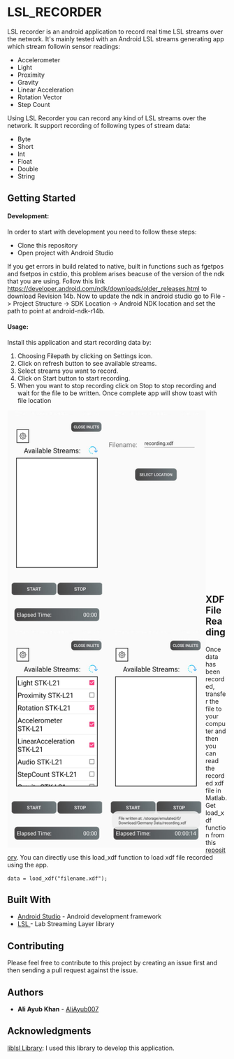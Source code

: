 # LSL_RECORDER

LSL recorder is an android application to record real time LSL streams over the network. It's mainly tested with an Android LSL streams generating app which stream followin sensor readings: 

- Accelerometer
- Light
- Proximity
- Gravity
- Linear Acceleration
- Rotation Vector
- Step Count

Using LSL Recorder you can record any kind of LSL streams over the network. It support recording of following types of stream data: 

- Byte
- Short
- Int
- Float
- Double
- String

## Getting Started
#### Development:

In order to start with development you need to follow these steps: 

- Clone this repository
- Open project with Android Studio

If you get errors in build related to native, built in functions such as fgetpos and fsetpos in cstdio, this problem arises beacuse of the version of the ndk that you are using. Follow this link https://developer.android.com/ndk/downloads/older_releases.html to download Revision 14b. Now to update the ndk in android studio go to File -> Project Structure -> SDK Location -> Android NDK location and set the path to point at android-ndk-r14b.

#### Usage: 

Install this application and start recording data by:

1. Choosing Filepath by clicking on Settings icon.
2. Click on refresh button to see available streams.
3. Select streams you want to record.
4. Click on Start button to start recording.
5. When you want to stop recording click on Stop to stop recording and wait for the file to be written. Once complete app will show toast with file location 

<img align="left" width="227" height="500" src="./docs/Images/Settings.jpeg">
<img align="left" width="227" height="500" src="./docs/Images/SettingsScreen.jpeg">
<img align="left" width="227" height="500" src="./docs/Images/Streams.jpeg">
<img align="left" width="227" height="500" src="./docs/Images/RecordingMessage.jpeg"><br><br><br><br><br><br><br><br><br><br><br><br><br><br><br><br><br><br><br><br><br><br><br>

## XDF File Reading

Once data has been recorded, transfer the file to your computer and then you can read the recorded xdf file in Matlab. Get load_xdf function from this [repository](https://github.com/xdf-modules/xdf-Matlab/tree/87bf5117edfed420ec728c76f50bb71f3722b41c). You can directly use this load_xdf function to load xdf file recorded using the app. 

```
data = load_xdf("filename.xdf");
```
## Built With

* [Android Studio](https://developer.android.com/studio/) - Android development framework
* [LSL ](https://github.com/sccn/labstreaminglayer) - Lab Streaming Layer library

## Contributing

Please feel free to contribute to this project by creating an issue first and then sending a pull request against the issue. 

## Authors

* **Ali Ayub Khan** - [AliAyub007](https://github.com/AliAyub007)

## Acknowledgments

[liblsl Library](https://github.com/sccn/labstreaminglayer/tree/master/LSL): I used this library to develop this application. 
